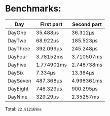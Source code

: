 # Benchmarks:
| Day | First part | Second part |
| --- | --- | --- |
| DayOne | 35.488µs | 36.312µs |
| DayTwo | 68.922µs | 185.523µs |
| DayThree | 392.099µs | 245.248µs |
| DayFour | 3.78152ms | 3.710507ms |
| DayFive | 1.774901ms | 2.746738ms |
| DaySix | 7.334µs | 13.364µs |
| DaySeven | 487.368µs | 4.998361ms |
| DayEight | 746.329µs | 900.295µs |
| DayNine | 329.29µs | 2.35257ms |


Total: `22.812169ms`
